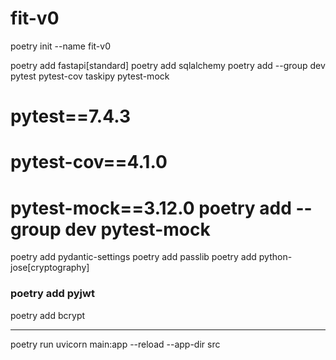 # fit-v0


poetry init --name fit-v0

poetry add fastapi[standard]
poetry add sqlalchemy
poetry add --group dev pytest pytest-cov taskipy pytest-mock

# pytest==7.4.3
# pytest-cov==4.1.0
# pytest-mock==3.12.0 poetry add --group dev pytest-mock

poetry add pydantic-settings
poetry add passlib
poetry add python-jose[cryptography]
### poetry add pyjwt
poetry add bcrypt


---
poetry run uvicorn main:app --reload --app-dir src